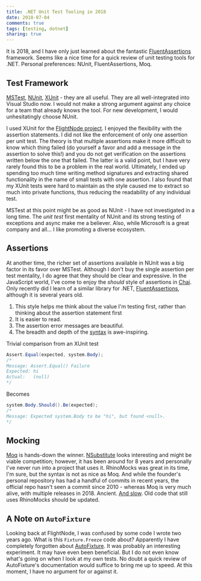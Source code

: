 ```yaml
---
title: .NET Unit Test Tooling in 2018
date: 2018-07-04
comments: true
tags: [testing, dotnet]
sharing: true
---
```


It is 2018, and I have only just learned about the fantastic [FluentAssertions](https://fluentassertions.com/) framework. Seems like a nice time for a quick review of unit testing tools for .NET. Personal preferences: NUnit, FluentAssertions, Moq.

## Test Framework

[MSTest](https://en.wikipedia.org/wiki/Visual_Studio_Unit_Testing_Framework), [NUnit](http://nunit.org/), [XUnit](https://xunit.github.io/) - they are all useful. They are all well-integrated into Visual Studio now. I would not make a strong argument against any choice for a team that already knows the tool. For new development, I would unhesitatingly choose NUnit.

I used XUnit for the [FlightNode project](https://github.com/flightnode). I enjoyed the flexibility with the assertion statements. I did not like the enforcement of only one assertion per unit test. The theory is that multiple assertions make it more difficult to know which thing failed (do yourself a favor and add a message in the assertion to solve this!) and you do not get verification on the assertions written below the one that failed. The latter is a valid point, but I have very rarely found this to be a problem in the real world. Ultimately, I ended up spending too much time writing method signatures and extracting shared functionality in the name of small tests with one assertion. I also found that my XUnit tests were hard to maintain as the style caused me to extract so much into private functions, thus reducing the readability of any individual test.

MSTest at this point might be as good as NUnit - I have not investigated in a long time. The _unit test_ first mentality of NUnit and its strong testing of exceptions and async make me a believer. Also, while Microsoft is a great company and all… I like promoting a diverse ecosystem.

## Assertions

At another time, the richer set of assertions available in NUnit was a big factor in its favor over MSTest. Although I don't buy the single assertion per test mentality, I do agree that they should be clear and expressive. In the JavaScript world, I've come to enjoy the _should_ style of assertions in [Chai](http://www.chaijs.com/guide/styles/). Only recently did I learn of a similar library for .NET, [FluentAssertions](https://fluentassertions.com/), although it is several years old.

1. This style helps me think about the value I'm testing first, rather than thinking about the assertion statement first
1. It is easier to read.
1. The assertion error messages are beautiful.
1. The breadth and depth of the [syntax](https://fluentassertions.com/documentation) is awe-inspiring.

Trivial comparison from an XUnit test

```csharp
Assert.Equal(expected, system.Body);
/*
Message: Assert.Equal() Failure
Expected: hi
Actual:   (null)
*/
```

Becomes

```csharp
system.Body.Should().Be(expected);
/*
Message: Expected system.Body to be "hi", but found <null>.
*/
```

## Mocking

[Moq](https://github.com/moq/moq4) is hands-down the winner. [NSubstitute](http://nsubstitute.github.io/) looks interesting and might be viable competition; however, it has been around for 8 years and personally I've never run into a project that uses it. RhinoMocks was great in its time, I'm sure, but the syntax is not as nice as Moq. And while the founder's personal repository has had a handful of commits in recent years, the official repo hasn't seen a commit since 2010 - whereas Moq is very much alive, with multiple releases in 2018. Ancient. [And slow](http://codebetter.com/aaronjensen/2008/05/08/mock-framework-benchmarks/). Old code that still uses RhinoMocks should be updated.

## A Note on `AutoFixture`

Looking back at FlightNode, I was confused by some code I wrote two years ago. What is this `Fixture.Freeze` code about? Apparently I have completely forgotten about [AutoFixture](https://github.com/AutoFixture/AutoFixture). It was probably an interesting experiment. It may have even been beneficial. But I do not even know what's going on when I look at my own tests. No doubt a quick review of AutoFixture's documentation would suffice to bring me up to speed. At this moment, I have no argument for or against it.
